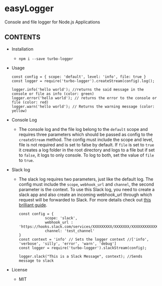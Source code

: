 # easyLogger
Console and file logger for Node.js Applications

## CONTENTS
  - Installation
    - ```npm i --save turbo-logger```

  - Usage
    ```node
    const config = { scope: 'default', level: 'info', file: true } 
    const logger = require('turbo-logger').createStream(config).log();
    
    logger.info('hello world'); //returns the said message in the console or file as info (color: green)
    logger.error('hello world'); // returns the error to the console or file (color: red)
    logger.warn('hello world'); // Returns the warning message (color: yellow)
    
    ```

  - Console Log
    - The console log and the file log belong to the ```default``` scope and requires three parameters which should be 
      passed as  config to the ```createStream``` method. The config must include the scope and level, file is not required 
      and is set to false by default.
      If ```file``` is set to ```true``` it creates a log folder in the root directory and logs to a file but if set to
      ```false```, it logs to only console. To log to both, set the value of ```file``` to ```true```.

  - Slack log
    - The slack log requires two parameters, just like the default log. The config must include the ```scope```,
     ```webhook_url``` and ```channel```, the second parameter is the context. To use this Slack log, you need 
      to create a slack app and also create an incoming webhook_url through which request will be forwarded to Slack. 
      For more details check out [this brilliant guide](https://api.slack.com/apps).

      ```node
      const config = {
                  scope: 'slack',
                  webhook_url : 'https://hooks.slack.com/services/XXXXXXXXX/XXXXXXX/XXXXXXXXXXXXXXX',
                  channel: 'test_channel'
      }
      const context = 'info' // Sets the logger context //['info', 'verbose', 'silly', 'error', 'warn', 'debug']
      const logger = require('turbo-logger').slackStream(config);
      
      logger.slack("This is a Slack Message", context); //Sends message to slack

      ```
  - License
      - MIT
